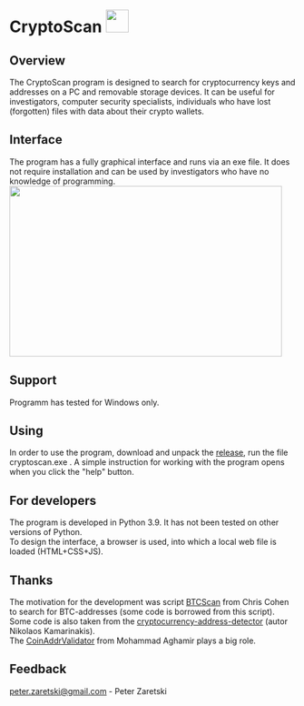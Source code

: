 # CryptoScan  <img src="https://user-images.githubusercontent.com/101092112/162493849-b7c77d0d-7019-45a9-a91f-cd3c7735eb6d.png" width=40px height=40px><br> 

## Overview
The CryptoScan program is designed to search for cryptocurrency keys and addresses on a PC and removable storage devices. 
It can be useful for investigators, computer security specialists, individuals who have lost (forgotten) files with data about their crypto wallets.

## Interface
The program has a fully graphical interface and runs via an exe file. It does not require installation and can be used by investigators who have no knowledge of programming.
<br><img src="https://user-images.githubusercontent.com/101092112/162491645-b347167b-4dc6-49b0-897a-ee57c1d6201e.png" width=480px height=300px>

## Support
Programm has tested for Windows only.

## Using
In order to use the program, download and unpack the [release](https://github.com/PetroBulbash/CryptoScan/releases/), run the file cryptoscan.exe . A simple instruction for working with the program opens when you click the "help" button.

## For developers
The program is developed in Python 3.9. It has not been tested on other versions of Python.<br>
To design the interface, a browser is used, into which a local web file is loaded (HTML+CSS+JS).

## Thanks
The motivation for the development was script [BTCScan](https://gist.github.com/chriswcohen/7e28c95ba7354a986c34) from Chris Cohen to search for BTC-addresses (some code is borrowed from this script).<br>
Some code is also taken from the [cryptocurrency-address-detector](https://gist.github.com/chriswcohen/7e28c95ba7354a986c34) (autor Nikolaos Kamarinakis).<br>
The [CoinAddrValidator](https://pypi.org/project/coinaddrvalidator/) from Mohammad Aghamir plays a big role.

## Feedback
peter.zaretski@gmail.com - Peter Zaretski